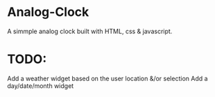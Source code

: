 # Analog-Clock

A simmple analog clock built with HTML, css & javascript.

# TODO:

Add a weather widget based on the user location &/or selection
Add a day/date/month widget